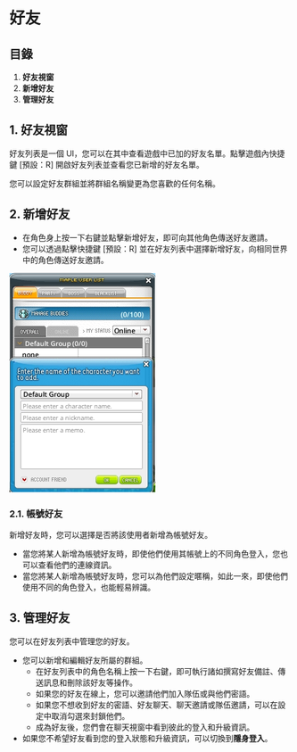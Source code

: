 # 好友

## 目錄

1. **好友視窗**
2. **新增好友**
3. **管理好友**

## 1. 好友視窗

好友列表是一個 UI，您可以在其中查看遊戲中已加的好友名單。點擊遊戲內快捷鍵 \[預設：R] 開啟好友列表並查看您已新增的好友名單。

您可以設定好友群組並將群組名稱變更為您喜歡的任何名稱。

## 2. 新增好友

* 在角色身上按一下右鍵並點擊新增好友，即可向其他角色傳送好友邀請。
* 您可以透過點擊快捷鍵 \[預設：R] 並在好友列表中選擇新增好友，向相同世界中的角色傳送好友邀請。

![](../../../.gitbook/assets/image_1747236364709_248.png)

### 2.1. 帳號好友

新增好友時，您可以選擇是否將該使用者新增為帳號好友。

* 當您將某人新增為帳號好友時，即使他們使用其帳號上的不同角色登入，您也可以查看他們的連線資訊。
* 當您將某人新增為帳號好友時，您可以為他們設定暱稱，如此一來，即使他們使用不同的角色登入，也能輕易辨識。

## 3. 管理好友

您可以在好友列表中管理您的好友。

* 您可以新增和編輯好友所屬的群組。
  * 在好友列表中的角色名稱上按一下右鍵，即可執行諸如撰寫好友備註、傳送訊息和刪除該好友等操作。
  * 如果您的好友在線上，您可以邀請他們加入隊伍或與他們密語。
  * 如果您不想收到好友的密語、好友聊天、聊天邀請或隊伍邀請，可以在設定中取消勾選來封鎖他們。
  * 成為好友後，您們會在聊天視窗中看到彼此的登入和升級資訊。
* 如果您不希望好友看到您的登入狀態和升級資訊，可以切換到**隱身登入**。
